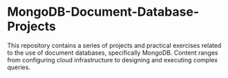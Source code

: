 # MongoDB-Document-Database-Projects
This repository contains a series of projects and practical exercises related to the use of document databases, specifically MongoDB. Content ranges from configuring cloud infrastructure to designing and executing complex queries.
